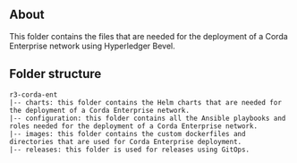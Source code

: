 [//]: # (##############################################################################################)
[//]: # (Copyright Accenture. All Rights Reserved.)
[//]: # (SPDX-License-Identifier: Apache-2.0)
[//]: # (##############################################################################################)

## About
This folder contains the files that are needed for the deployment of a Corda Enterprise network using Hyperledger Bevel. 

## Folder structure
```
r3-corda-ent
|-- charts: this folder contains the Helm charts that are needed for the deployment of a Corda Enterprise network.
|-- configuration: this folder contains all the Ansible playbooks and roles needed for the deployment of a Corda Enterprise network.
|-- images: this folder contains the custom dockerfiles and directories that are used for Corda Enterprise deployment.
|-- releases: this folder is used for releases using GitOps.
```
